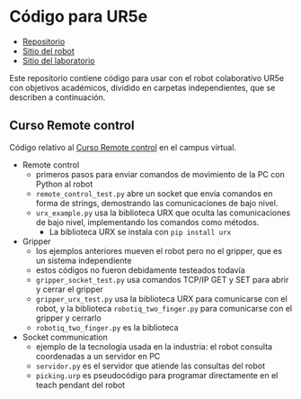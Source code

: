 # Código para UR5e

- [Repositorio](https://github.com/Laboratorio-de-Robotica/UR5e)
- [Sitio del robot](https://sites.google.com/ing.austral.edu.ar/jacobot/sobre-el-cobot/documentaci%C3%B3n?authuser=0)
- [Sitio del laboratorio](https://sites.google.com/ing.austral.edu.ar/laboratoriodeingeniera/inicio)

Este repositorio contiene código para usar con el robot colaborativo UR5e con objetivos académicos, dividido en carpetas independientes, que se describen a continuación.

## Curso Remote control
Código relativo al [Curso Remote control](https://campusvirtual.austral.edu.ar/course/view.php?id=16181&section=0) en el campus virtual.

- Remote control
  - primeros pasos para enviar comandos de movimiento de la PC con Python al robot
  - `remote_control_test.py` abre un socket que envía comandos en forma de strings, demostrando las comunicaciones de bajo nivel.
  - `urx_example.py` usa la biblioteca URX que oculta las comunicaciones de bajo nivel, implementando los comandos como métodos.
    - La biblioteca URX se instala con `pip install urx`
- Gripper
  - los ejemplos anteriores mueven el robot pero no el gripper, que es un sistema independiente
  - estos códigos no fueron debidamente testeados todavía
  - `gripper_socket_test.py` usa comandos TCP/IP GET y SET para abrir y cerrar el gripper
  - `gripper_urx_test.py` usa la biblioteca URX para comunicarse con el robot, y la biblioteca `robotiq_two_finger.py` para comunicarse con el gripper y cerrarlo
  - `robotiq_two_finger.py` es la biblioteca
- Socket communication
  - ejemplo de la tecnología usada en la industria: el robot consulta coordenadas a un servidor en PC
  - `servidor.py` es el servidor que atiende las consultas del robot
  - `picking.urp` es pseudocódigo para programar directamente en el teach pendant del robot